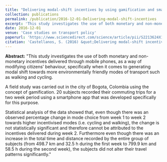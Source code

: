 ```yaml
---
title: "Delivering modal-shift incentives by using gamification and smartphones: A field study example in Bogota, Colombia"
collection: publications
permalink: /publication/2016-12-01-Delivering-modal-shift-incentives
excerpt: 'This study investigates the use of both monetary and non-monetary incentives delivered through mobile phones, as a way of modifying citizens’ behaviour, specifically when it comes to generating modal shift towards more environmentally friendly modes of transport such as walking and cycling.'
date: 2016-12-01
venue: 'Case studies on transport policy'
paperurl: 'https://www.sciencedirect.com/science/article/pii/S2213624X16300426'
citation: 'Castellanos, S. (2016) &quot;Delivering modal-shift incentives by using gamification and smartphones: A field study example in Bogota, Colombia&quot;<i>Case studies on transport policy</i>. 4(4), 269-278.'
---
```

<b>Abstract:</b>
"This study investigates the use of both monetary and non-monetary incentives delivered through mobile phones, as a way of modifying citizens’ behaviour, specifically when it comes to generating modal shift towards more environmentally friendly modes of transport such as walking and cycling.

A field study was carried out in the city of Bogota, Colombia using the concept of gamification. 20 subjects recorded their commuting trips for a two week period using a smartphone app that was developed specifically for this purpose.

Statistical analysis of the data showed that, even though there was an observed percentage change in mode choice from week 1 to week 2 towards higher incentivised modes (i.e. cycling and walking), the change is not statistically significant and therefore cannot be attributed to the incentives delivered during week 2. Furthermore even though there was an increase in the total time and distance recorded by the entire group of subjects (from 498.7 km and 32.5 h during the first week to 799.9 km and 58.5 h during the second week), the subjects did not alter their travel patterns significantly."
